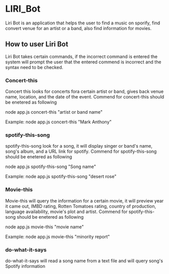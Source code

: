 # LIRI_Bot

Liri Bot is an application that helps the user to find a music on sporify, find convert venue for an artist or a band, also find information for movies.

## How to user Liri Bot
Liri Bot takes certain commands, if the incorrect command is entered the system will prompt the user that the entered commend is incorrect and the syntax need to be checked.

### Concert-this
Concert this looks for concerts fora certain artist or band, gives back venue name, location, and the date of the event.
Commend for concert-this should be enetered as following

node app.js concert-this "artist or band name"

Example: node app.js concert-this "Mark Anthony"

### spotify-this-song 
spotify-this-song look for a song, it will display singer or band's name, song's album, and a URL link for spotify.
Commend for spotify-this-song should be enetered as following

node app.js spotify-this-song "Song name"

Example: node app.js spotify-this-song "desert rose"

### Movie-this
Movie-this will query the information for a certain movie, it will preview year it came out, IMBD rating, Rotten Tomatoes rating, country of production, language availability, movie's plot and artist.
Commend for spotify-this-song should be enetered as following

node app.js movie-this "movie name"

Example: node app.js movie-this "minority report"

### do-what-it-says
do-what-it-says will read a song name from a text file and will query song's Spotify information
